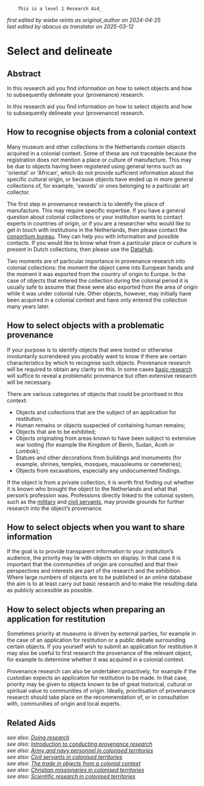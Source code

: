 
        This is a level 1 Research Aid_  
_first edited by wiebe reints as original_author on 2024-04-25_  
_last edited by abacus as translator on 2025-03-12_


# Select and delineate


## Abstract

In this research aid you find information on how to select objects and how to subsequently delineate your (provenance) research.

In this research aid you find information on how to select objects and how to subsequently delineate your (provenance) research.

## How to recognise objects from a colonial context

Many museum and other collections in the Netherlands contain objects acquired in a colonial context. Some of these are not traceable because the registration does not mention a place or culture of manufacture. This may be due to objects having been registered using general terms such as 'oriental' or 'African', which do not provide sufficient information about the specific cultural origin, or because objects have ended up in more general collections of, for example, 'swords' or ones belonging to a particular art collector.

The first step in provenance research is to identify the place of manufacture. This may require specific expertise. If you have a general question about colonial collections or your institution wants to contact experts in countries of origin, or if you are a researcher who would like to get in touch with institutions in the Netherlands, then please contact the [consortium bureau](https://www.colonialcollections.nl/index.php/en/contact-2/). They can help you with information and possible contacts. If you would like to know what from a particular place or culture is present in Dutch collections, then please use the [DataHub](https://app.colonialcollections.nl/en).

Two moments are of particular importance in provenance research into colonial collections: the moment the object came into European hands and the moment it was exported from the country of origin to Europe. In the case of objects that entered the collection during the colonial period it is usually safe to assume that these were also exported from the area of origin while it was under colonial rule. Other objects, however, may initially have been acquired in a colonial context and have only entered the collection many years later. 

## How to select objects with a problematic provenance

If your purpose is to identify objects that were looted or otherwise involuntarily surrendered you probably want to know if there are certain characteristics by which to recognise such objects. Provenance research will be required to obtain any clarity on this. In some cases [basic research](https://app.colonialcollections.nl/en/research-guide/https%3A%2F%2Fn2t%252Enet%2Fark%3A%2F27023%2Fd2741eb61e9f4b63fa0d750159b2503d) will suffice to reveal a problematic provenance but often extensive research will be necessary. 

There are various categories of objects that could be prioritised in this context:
- Objects and collections that are the subject of an application for restitution;
- Human remains or objects suspected of containing human remains; 
- Objects that are to be exhibited; 
- Objects originating from areas known to have been subject to extensive war looting (for example the Kingdom of Benin, Sudan, Aceh or Lombok);
- Statues and other decorations from buildings and monuments (for example, shrines, temples, mosques, mausoleums or cemeteries);
- Objects from excavations, especially any undocumented findings.

If the object is from a private collection, it is worth first finding out whether it is known who brought the object to the Netherlands and what that person’s profession was. Professions directly linked to the colonial system, such as the [military](https://app.colonialcollections.nl/en/research-guide/https%3A%2F%2Fn2t%252Enet%2Fark%3A%2F27023%2F0ceff3da7d6bba371bb16767a65b619e) and [civil servants](https://app.colonialcollections.nl/en/research-guide/https%3A%2F%2Fn2t%252Enet%2Fark%3A%2F27023%2F4f29663e147ee9c1ee7a9eb3019fca18), may provide grounds for further research into the object’s provenance.

## How to select objects when you want to share information

If the goal is to provide transparent information to your institution’s audience, the priority may lie with objects on display. In that case it is important that the communities of origin are consulted and that their perspectives and interests are part of the research and the exhibition. Where large numbers of objects are to be published in an online database the aim is to at least carry out basic research and to make the resulting data as publicly accessible as possible.

## How to select objects when preparing an application for restitution

Sometimes priority at museums is driven by external parties, for example in the case of an application for restitution or a public debate surrounding certain objects. If you yourself wish to submit an application for restitution it may also be useful to first research the provenance of the relevant object, for example to determine whether it was acquired in a colonial context. 

Provenance research can also be undertaken proactively, for example if the custodian expects an application for restitution to be made. In that case, priority may be given to objects known to be of great historical, cultural or spiritual value to communities of origin. Ideally, prioritisation of provenance research should take place on the recommendation of, or in consultation with, communities of origin and local experts.


## Related Aids

_see also: [Doing research](niveau1/English/DoingResearch_20240425.yml)_  
_see also: [Introduction to conducting provenance research](niveau1/English/Introduction_20250120.yml)_  
_see also: [Army and navy personnel in colonised territories](niveau2/English/MilitaryAndNavy_20240417.yml)_  
_see also: [Civil servants in colonised territories](niveau2/English/CivilServants_20240316.yml)_  
_see also: [The trade in objects from a colonial context](niveau2/English/Trade_20240316.yml)_  
_see also: [Christian missionaries in colonised territories](niveau2/English/ChristianMission_20240417.yml)_  
_see also: [Scientific research in colonised territories](niveau2/English/Science_20240821.yml)_  


        